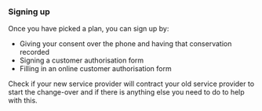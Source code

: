 ###  Signing up

Once you have picked a plan, you can sign up by:

  * Giving your consent over the phone and having that conservation recorded 
  * Signing a customer authorisation form 
  * Filling in an online customer authorisation form 

Check if your new service provider will contract your old service provider to
start the change-over and if there is anything else you need to do to help
with this.
